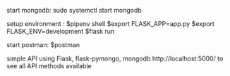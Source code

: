 start mongodb:
sudo systemctl start mongodb

setup environment :
$pipenv shell
$export FLASK_APP=app.py
$export FLASK_ENV=development
$flask run

start postman:
$postman

simple API using Flask, flask-pymongo, mongodb
http://localhost:5000/ to see all API methods available
